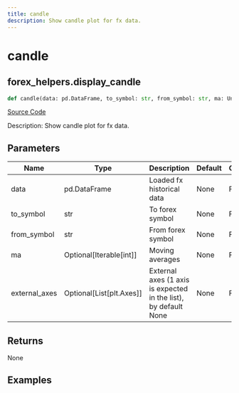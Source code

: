 ```yaml
---
title: candle
description: Show candle plot for fx data.
---
```

# candle

## forex_helpers.display_candle

```python
def candle(data: pd.DataFrame, to_symbol: str, from_symbol: str, ma: Union[Iterable[int], NoneType], external_axes: Union[List[matplotlib.axes._axes.Axes], NoneType], use_matplotlib: bool, add_trend: bool, yscale: str) -> None:
```
[Source Code](https://github.com/OpenBB-finance/OpenBBTerminal/tree/main/openbb_terminal/forex/forex_helper.py#L226)

Description: Show candle plot for fx data.

## Parameters

| Name | Type | Description | Default | Optional |
| ---- | ---- | ----------- | ------- | -------- |
| data | pd.DataFrame | Loaded fx historical data | None | False |
| to_symbol | str | To forex symbol | None | False |
| from_symbol | str | From forex symbol | None | False |
| ma | Optional[Iterable[int]] | Moving averages | None | False |
| external_axes | Optional[List[plt.Axes]] | External axes (1 axis is expected in the list), by default None | None | False |

## Returns

None

## Examples

